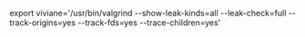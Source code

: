 export viviane='/usr/bin/valgrind --show-leak-kinds=all --leak-check=full --track-origins=yes --track-fds=yes --trace-children=yes'
